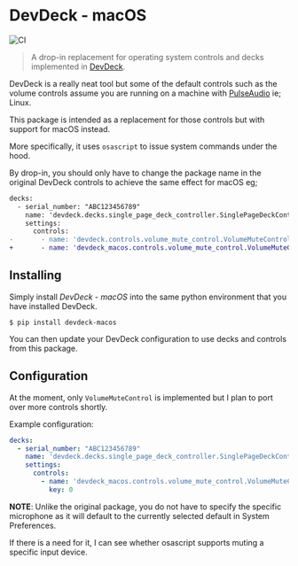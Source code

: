 # DevDeck - macOS
![CI](https://github.com/marcus-crane/devdeck-macos/workflows/CI/badge.svg?branch=main)

> A drop-in replacement for operating system controls and decks implemented in [DevDeck](https://github.com/jamesridgway/devdeck).

DevDeck is a really neat tool but some of the default controls such as the volume controls assume you are running on a machine with [PulseAudio](https://www.freedesktop.org/wiki/Software/PulseAudio/) ie; Linux.

This package is intended as a replacement for those controls but with support for macOS instead.

More specifically, it uses `osascript` to issue system commands under the hood.

By drop-in, you should only have to change the package name in the original DevDeck controls to achieve the same effect for macOS eg;

```diff
decks:
  - serial_number: "ABC123456789"
    name: 'devdeck.decks.single_page_deck_controller.SinglePageDeckController'
    settings:
      controls:
-       - name: 'devdeck.controls.volume_mute_control.VolumeMuteControl'
+       - name: 'devdeck_macos.controls.volume_mute_control.VolumeMuteControl'
```

## Installing
Simply install *DevDeck - macOS* into the same python environment that you have installed DevDeck.

```shell
$ pip install devdeck-macos
```

You can then update your DevDeck configuration to use decks and controls from this package.

## Configuration

At the moment, only `VolumeMuteControl` is implemented but I plan to port over more controls shortly.

Example configuration:

```yaml
decks:
  - serial_number: "ABC123456789"
    name: 'devdeck.decks.single_page_deck_controller.SinglePageDeckController'
    settings:
      controls:
        - name: 'devdeck_macos.controls.volume_mute_control.VolumeMuteControl'
          key: 0
```

**NOTE**: Unlike the original package, you do not have to specify the specific microphone as it will default to the currently selected default in System Preferences.

If there is a need for it, I can see whether osascript supports muting a specific input device.